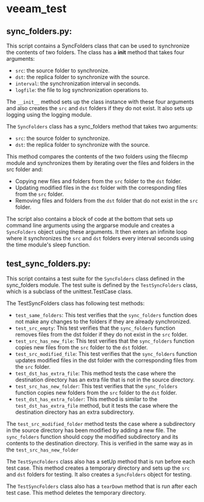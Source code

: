 # veeam_test
## sync_folders.py:

This script contains a SyncFolders class that can be used to synchronize the contents of two folders. The class has a __init__ method that takes four arguments:

* ``src``: the source folder to synchronize.
* ``dst``: the replica folder to synchronize with the source.
* ``interval``: the synchronization interval in seconds.
* ``logfile``: the file to log synchronization operations to.

The ``__init__`` method sets up the class instance with these four arguments and also creates the ``src`` and ``dst`` folders if they do not exist. It also sets up logging using the logging module.

The ``SyncFolders`` class has a sync_folders method that takes two arguments:

* ``src``: the source folder to synchronize.
* ``dst``: the replica folder to synchronize with the source.

This method compares the contents of the two folders using the filecmp module and synchronizes them by iterating over the files and folders in the src folder and:

* Copying new files and folders from the ``src`` folder to the ``dst`` folder.
* Updating modified files in the ``dst`` folder with the corresponding files from the ``src`` folder.
* Removing files and folders from the ``dst`` folder that do not exist in the ``src`` folder.

The script also contains a block of code at the bottom that sets up command line arguments using the argparse module and creates a ``SyncFolders`` object using these arguments. It then enters an infinite loop where it synchronizes the ``src`` and ``dst`` folders every interval seconds using the time module's sleep function.


## test_sync_folders.py:

This script contains a test suite for the ``SyncFolders`` class defined in the sync_folders module. The test suite is defined by the ``TestSyncFolders`` class, which is a subclass of the unittest.TestCase class.

The TestSyncFolders class has following test methods:

* ``test_same_folders``: This test verifies that the ``sync_folders`` function does not make any changes to the folders if they are already synchronized.
* ``test_src_empty``: This test verifies that the ``sync_folders`` function removes files from the dst folder if they do not exist in the ``src`` folder.
* ``test_src_has_new_file``: This test verifies that the ``sync_folders`` function copies new files from the ``src`` folder to the ``dst`` folder.
* ``test_src_modified_file``: This test verifies that the ``sync_folders`` function updates modified files in the dst folder with the corresponding files from the ``src`` folder.
* ``test_dst_has_extra_file``: This method tests the case where the destination directory has an extra file that is not in the source directory.
* ``test_src_has_new_folder``: This test verifies that the ``sync_folders`` function copies new folders from the ``src`` folder to the ``dst`` folder.
* ``test_dst_has_extra_folder``: This method is similar to the ``test_dst_has_extra_file`` method, but it tests the case where the destination directory has an extra subdirectory.

The ``test_src_modified_folder`` method tests the case where a subdirectory in the source directory has been modified by adding a new file. The ``sync_folders`` function should copy the modified subdirectory and its contents to the destination directory. This is verified in the same way as in the ``test_src_has_new_folder``

The ``TestSyncFolders`` class also has a setUp method that is run before each test case. This method creates a temporary directory and sets up the ``src`` and ``dst`` folders for testing. It also creates a ``SyncFolders`` object for testing.

The ``TestSyncFolders`` class also has a ``tearDown`` method that is run after each test case. This method deletes the temporary directory.
